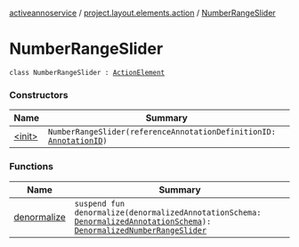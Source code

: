[activeannoservice](../../index.md) / [project.layout.elements.action](../index.md) / [NumberRangeSlider](./index.md)

# NumberRangeSlider

`class NumberRangeSlider : `[`ActionElement`](../-action-element/index.md)

### Constructors

| Name | Summary |
|---|---|
| [&lt;init&gt;](-init-.md) | `NumberRangeSlider(referenceAnnotationDefinitionID: `[`AnnotationID`](../../annotationdefinition/-annotation-i-d.md)`)` |

### Functions

| Name | Summary |
|---|---|
| [denormalize](denormalize.md) | `suspend fun denormalize(denormalizedAnnotationSchema: `[`DenormalizedAnnotationSchema`](../../project.annotationschema/-denormalized-annotation-schema/index.md)`): `[`DenormalizedNumberRangeSlider`](../-denormalized-number-range-slider/index.md) |
